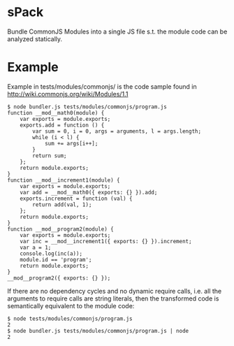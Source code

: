 # sPack
Bundle CommonJS Modules into a single JS file s.t. the module code can be analyzed statically.

# Example
Example in tests/modules/commonjs/ is the code sample found in http://wiki.commonjs.org/wiki/Modules/1.1
```
$ node bundler.js tests/modules/commonjs/program.js
function __mod__math0(module) {
    var exports = module.exports;
    exports.add = function () {
        var sum = 0, i = 0, args = arguments, l = args.length;
        while (i < l) {
            sum += args[i++];
        }
        return sum;
    };
    return module.exports;
}
function __mod__increment1(module) {
    var exports = module.exports;
    var add = __mod__math0({ exports: {} }).add;
    exports.increment = function (val) {
        return add(val, 1);
    };
    return module.exports;
}
function __mod__program2(module) {
    var exports = module.exports;
    var inc = __mod__increment1({ exports: {} }).increment;
    var a = 1;
    console.log(inc(a));
    module.id == 'program';
    return module.exports;
}
__mod__program2({ exports: {} });
```
If there are no dependency cycles and no dynamic require calls, i.e. all the arguments to require calls are string literals, then the transformed code is semantically equivalent to the module code:
```
$ node tests/modules/commonjs/program.js
2
$ node bundler.js tests/modules/commonjs/program.js | node
2
```
